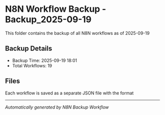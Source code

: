 # N8N Workflow Backup -Backup_2025-09-19

This folder contains the backup of all N8N workflows as of 2025-09-19

## Backup Details
- Backup Time: 2025-09-19 18:01
- Total Workflows: 19

## Files
Each workflow is saved as a separate JSON file with the format

---
*Automatically generated by N8N Backup Workflow*